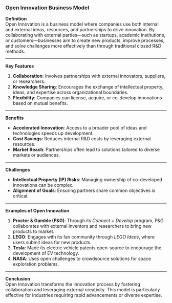 ### Open Innovation Business Model

**Definition**  
Open Innovation is a business model where companies use both internal and external ideas, resources, and partnerships to drive innovation. By collaborating with external parties—such as startups, academic institutions, or customers—businesses aim to create new products, improve processes, and solve challenges more effectively than through traditional closed R&D methods.

---

**Key Features**

1. **Collaboration**: Involves partnerships with external innovators, suppliers, or researchers.
2. **Knowledge Sharing**: Encourages the exchange of intellectual property, ideas, and expertise across organizational boundaries.
3. **Flexibility**: Companies can license, acquire, or co-develop innovations based on mutual benefits.

---

**Benefits**

- **Accelerated Innovation**: Access to a broader pool of ideas and technologies speeds up development.
- **Cost Savings**: Reduces internal R&D costs by leveraging external resources.
- **Market Reach**: Partnerships often lead to solutions tailored to diverse markets or audiences.

---

**Challenges**

- **Intellectual Property (IP) Risks**: Managing ownership of co-developed innovations can be complex.
- **Alignment of Goals**: Ensuring partners share common objectives is critical.

---

**Examples of Open Innovation**

1. **Procter & Gamble (P&G)**: Through its _Connect + Develop_ program, P&G collaborates with external inventors and researchers to bring new products to market.
2. **LEGO**: Engages with its fan community through _LEGO Ideas_, where users submit ideas for new products.
3. **Tesla**: Made its electric vehicle patents open-source to encourage the development of EV technology.
4. **NASA**: Uses open challenges to crowdsource solutions for space exploration problems.

---

**Conclusion**  
Open Innovation transforms the innovation process by fostering collaboration and leveraging external creativity. This model is particularly effective for industries requiring rapid advancements or diverse expertise.